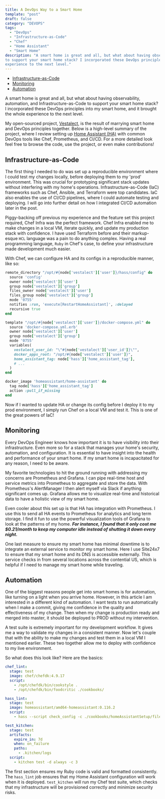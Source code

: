```yaml
---
title: A DevOps Way to a Smart Home
template: "post"
draft: false
category: "DEVOPS"
tags:
  - "DevOps"
  - "Infrastructure-as-Code"
  - "Chef"
  - "Home Assistant"
  - "Smart Home"
description: "A smart home is great and all, but what about having observability, automation, and Infrastructure-as-Code 
to support your smart home stack? I incorporated these DevOps principles into my smart home, and it brought the whole 
experience to the next level."
---
```


- [Infrastructure-as-Code](#infrastructure-as-code)
- [Monitoring](#monitoring)
- [Automation](#automation)

A smart home is great and all, but what about having observability, automation, and Infrastructure-as-Code 
to support your smart home stack? I incorporated these DevOps principles into my smart home, and it brought the whole 
experience to the next level.

My open-sourced project, [Vestalect](https://gitlab.com/vestalect), is the result of marrying smart home and DevOps 
principles together. Below is a high-level summary of the project, where I review setting up 
[Home Assistant (HA)](https://www.home-assistant.io/) with common DevOps tools like Chef, Prometheus, and CI/CD. 
For a more detailed look feel free to browse the code, use the project, or even make contributions!

## Infrastructure-as-Code

The first thing I needed to do was set up a reproducible environment where I could test my changes locally, before
deploying them to my 'prod' environment. This was crucial for prototyping significant stack updates without 
interfering with my home's operations. Infrastructure-as-Code (IaC) frameworks such as Chef, Ansible, and Terraform 
were top candidates. IaC also enables the use of CI/CD pipelines, where I could automate testing and deploying. I will 
go into further detail on how I integrated CI/CD automation later in the post.

Piggy-backing off previous my experience and the feature set this project required, Chef Infra was the perfect framework.
Chef Infra enabled me to make changes in a local VM, iterate quickly, and update my production stack with confidence. I
have used Terraform before and their markup-esque `HCL` language was a pain to do anything complex. Having a real 
programming language, `Ruby` in Chef's case, to define your infrastructure made development much easier.

With Chef, we can configure HA and its configs in a reproducible manner, like so:
```ruby
remote_directory "/opt/#{node['vestalect']['user']}/hass/config" do
  source 'config'
  owner node['vestalect']['user']
  group node['vestalect']['group']
  files_owner node['vestalect']['user']
  files_group node['vestalect']['group']
  mode '0755'
  notifies :run, 'execute[RestartHomeAssistant]', :delayed
  recursive true
end

template "/opt/#{node['vestalect']['user']}/docker-compose.yml" do
  source 'docker-compose.yml.erb'
  owner node['vestalect']['user']
  group node['vestalect']['group']
  mode '0755'
  variables(
    vestalect_user_id: "\"#{node['vestalect']['user_id']}\"",
    docker_apps_root: "/opt/#{node['vestalect']['user']}",
    home_assistant_tag: node['hass']['home_assistant_tag'],
    # ...
  )
end

docker_image 'homeassistant/home-assistant' do
  tag node['hass']['home_assistant_tag']
  action :pull_if_missing
end
```
Now if I wanted to update HA or change its config before I deploy it to my prod environment, I simply run 
Chef on a local VM and test it. This is one of the great powers of IaC!

## Monitoring

Every DevOps Engineer knows how important it is to have visibility into their infrastructure. Even more so for a stack 
that manages your home's security, automation, and configuration. It is essential to have insight into the health 
and performance of your smart home. If my smart home is incapacitated for any reason, I need to be aware.

My favorite technologies to hit the ground running with addressing my concerns are Prometheus and Grafana. I can pipe 
real-time host and service metrics into Prometheus to aggregate and store the data. With Prometheus's AlertManager I 
then alert myself via Slack if anything significant comes up. Grafana allows me to visualize real-time and historical 
data to have a holistic view of my smart home. 

Even cooler about this set up is that HA has integration with Prometheus. I use this to send all HA events 
to Prometheus for analytics and long term storage. I find it fun to use the powerful visualization tools of Grafana to 
look at the patterns of my home. ___For instance, I found that it only cost me $0.21/month to keep my computer idle 
instead of shutting it down every night.___

One last measure to ensure my smart home has minimal downtime is to integrate an external service to monitor my smart 
home. Here I use Site24x7 to ensure that my smart home and its DNS is accessible externally. This service checks in 
from several locations across the contential US, which is helpful if I need to manage my smart home while traveling.

## Automation

One of the biggest reasons people get into smart homes is for automation, like turning on a light when you arrive home. 
However, in this article I am interested in a different kind of automation. I want tests to run automatically when I 
make a commit, giving me confidence in the quality and effectiveness of my change. Then when my change is production 
ready and merged into master, it should be deployed to PROD without my intervention.

A test suite is extremely important for my development workflow. It gives me a way to validate my changes in a 
consistent manner. Now let's couple that with the ability to make my changes and test them in a local VM I mentioned 
earlier. These two together allow me to deploy with confidence to my live environment.

So what does this look like? Here are the basics:
```yaml
chef_lint:
  stage: test
  image: chef/chefdk:4.9.17
  script:
    - /opt/chefdk/bin/cookstyle .
    - /opt/chefdk/bin/foodcritic ./cookbooks/

hass_lint:
  stage: test
  image: homeassistant/amd64-homeassistant:0.116.2
  script:
    - hass --script check_config -c ./cookbooks/homeAssistantSetup/files/default/config/

test_kitchen:
  stage: test
  artifacts:
    expire_in: 7d
    when: on_failure
    paths:
      - .kitchen/logs
  script:
    - kitchen test -d always -c 3
```
The first section ensures my Ruby code is valid and formatted consistently. The `hass_lint` job ensures that my Home 
Assistant configuration will work when it is deployed. `test_kitchen` will run my Chef test suite, which checks that 
my infrastructure will be provisioned correctly and minimize security risks.
